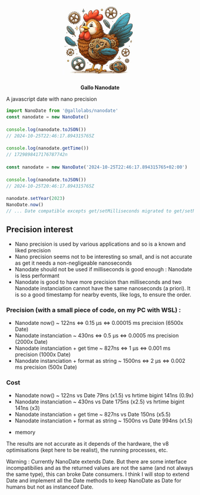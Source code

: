 <p align="center">
    <img height="200" src="https://raw.githubusercontent.com/gallolabs/nanodate/main/logo_w200.jpeg">
  <p align="center"><strong>Gallo Nanodate</strong></p>
</p>

A javascript date with nano precision

```typescript
import NanoDate from '@gallolabs/nanodate'
const nanodate = new NanoDate()

console.log(nanodate.toJSON())
// 2024-10-25T22:46:17.894315765Z

console.log(nanodate.getTime())
// 1729898417176787742n

const nanodate = new NanoDate('2024-10-25T22:46:17.894315765+02:00')

console.log(nanodate.toJSON())
// 2024-10-25T20:46:17.894315765Z

nanodate.setYear(2023)
NanoDate.now()
// ... Date compatible excepts get/setMilliseconds migrated to get/setNanoseconds
```

## Precision interest

- Nano precision is used by various applications and so is a known and liked precision
- Nano precision seems not to be interesting so small, and is not accurate as get it needs a non-negligeable nanoseconds
- Nanodate should not be used if milliseconds is good enough : Nanodate is less performant
- Nanodate is good to have more precision than milliseconds and two Nanodate instanciation cannot have the same nanoseconds (a priori). It is so a good timestamp for nearby events, like logs, to ensure the order.

### Precision (with a small piece of code, on my PC with WSL) :
- Nanodate now() ~ 122ns <=> 0.15 µs <=> 0.00015 ms precision (6500x Date)
- Nanodate instanciation ~ 430ns <=> 0.5 µs <=> 0.0005 ms precision (2000x Date)
- Nanodate instanciation + get time ~ 827ns <=> 1 µs <=> 0.001 ms precision (1000x Date)
- Nanodate instanciation + format as string ~ 1500ns <=> 2 µs <=> 0.002 ms precision (500x Date)

### Cost
- Nanodate now() ~ 122ns vs Date 79ns (x1.5) vs hrtime bigint 141ns (0.9x)
- Nanodate instanciation ~ 430ns vs Date 175ns (x2.5) vs hrtime bigint 141ns (x3)
- Nanodate instanciation + get time ~ 827ns vs Date 150ns (x5.5)
- Nanodate instanciation + format as string ~ 1500ns vs Date 994ns (x1.5)

+ memory

The results are not accurate as it depends of the hardware, the v8 optimisations (kept here to be realist), the running processes, etc.

Warning : Currently NanoDate extends Date. But there are some interface incompatibilies and as the returned values are not the same (and not always the same type), this can broke Date consumers. I think I will stop to extend Date and implement all the Date methods to keep NanoDate as Date for humans but not as instanceof Date.